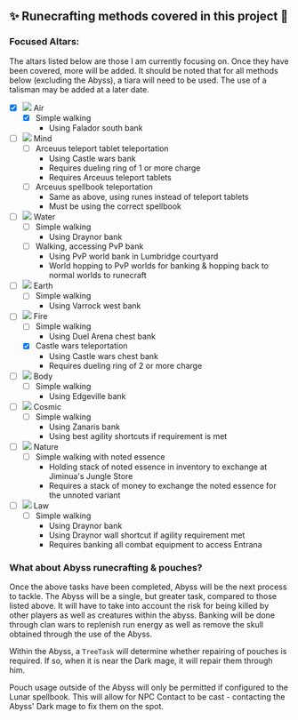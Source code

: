 ## ✨ Runecrafting methods covered in this project 🗿

### Focused Altars:

The altars listed below are those I am currently focusing on.
Once they have been covered, more will be added.
It should be noted that for all methods below (excluding the Abyss), a tiara will need to be used.
The use of a talisman may be added at a later date.

- [x] ![](http://services.runescape.com/m=itemdb_oldschool/1547119764647_obj_sprite.gif?id=556) Air
    - [x] Simple walking
        - Using Falador south bank
- [ ] ![](http://services.runescape.com/m=itemdb_oldschool/1547119764647_obj_sprite.gif?id=558) Mind
    - [ ] Arceuus teleport tablet teleportation
        - Using Castle wars bank
        - Requires dueling ring of 1 or more charge
        - Requires Arceuus teleport tablets
    - [ ] Arceuus spellbook teleportation
        - Same as above, using runes instead of teleport tablets
        - Must be using the correct spellbook
- [ ] ![](http://services.runescape.com/m=itemdb_oldschool/1547119764647_obj_sprite.gif?id=555) Water
    - [ ] Simple walking
        - Using Draynor bank
    - [ ] Walking, accessing PvP bank
        - Using PvP world bank in Lumbridge courtyard
        - World hopping to PvP worlds for banking & hopping back to normal worlds to runecraft
- [ ] ![](http://services.runescape.com/m=itemdb_oldschool/1547119764647_obj_sprite.gif?id=557) Earth
    - [ ] Simple walking
        - Using Varrock west bank
- [ ] ![](http://services.runescape.com/m=itemdb_oldschool/1547119764647_obj_sprite.gif?id=554) Fire
    - [ ] Simple walking
        - Using Duel Arena chest bank
    - [x] Castle wars teleportation
        - Using Castle wars chest bank
        - Requires dueling ring of 2 or more charge
- [ ] ![](http://services.runescape.com/m=itemdb_oldschool/1547119764647_obj_sprite.gif?id=559) Body
    - [ ] Simple walking
        - Using Edgeville bank
- [ ] ![](http://services.runescape.com/m=itemdb_oldschool/1547119764647_obj_sprite.gif?id=564) Cosmic
    - [ ] Simple walking
        - Using Zanaris bank
        - Using best agility shortcuts if requirement is met
- [ ] ![](http://services.runescape.com/m=itemdb_oldschool/1547119764647_obj_sprite.gif?id=561) Nature
    - [ ] Simple walking with noted essence
        - Holding stack of noted essence in inventory to exchange at Jiminua's Jungle Store
        - Requires a stack of money to exchange the noted essence for the unnoted variant
- [ ] ![](http://services.runescape.com/m=itemdb_oldschool/1547119764647_obj_sprite.gif?id=563) Law
    - [ ] Simple walking
        - Using Draynor bank
        - Using Draynor wall shortcut if agility requirement met
        - Requires banking all combat equipment to access Entrana
 
 ### What about Abyss runecrafting & pouches?
 
 Once the above tasks have been completed, Abyss will be the next process to tackle.
 The Abyss will be a single, but greater task, compared to those listed above.
 It will have to take into account the risk for being killed by other players as well as creatures within the abyss.
 Banking will be done through clan wars to replenish run energy as well as remove the skull obtained through the use of the Abyss.
 
 
 Within the Abyss, a `TreeTask` will determine whether repairing of pouches is required.
 If so, when it is near the Dark mage, it will repair them through him.
 
 Pouch usage outside of the Abyss will only be permitted if configured to the Lunar spellbook.
 This will allow for NPC Contact to be cast - contacting the Abyss' Dark mage to fix them on the spot.
 
     